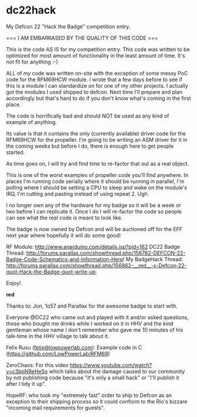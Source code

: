 dc22hack
========

My Defcon 22 "Hack the Badge" competition entry.

=== I AM EMBARRASED BY THE QUALITY OF THIS CODE ===

This is the code AS IS for my competition entry.  This code was
written to be optimized for most amount of functionality in the
least amount of time.  It's not fit for anything  :-)

ALL of *my* code was written on-site with the exception of
some messy PoC code for the RFM69HCW module.  I wrote that
a few days before to see if this is a module I can standardize
on for one of my other projects.  I actually got the modules
I used shipped to defcon.  Next time I'll prepare and plan
accordingly but that's hard to do if you don't know what's
coming in the first place.

The code is horrifically bad and should NOT be used as any kind
of example of anything.

Its value is that it contains the only (currently available) driver
code for the RFM69HCW for the propeller.  I'm going to be writing
an ASM driver for it in the coming weeks but before I do, there is
enough here to get people started.

As time goes on, I will try and find time to re-factor that out
as a real object.

This is one of the worst examples of propeller code you'll find
anywhere.  In places I'm running code serially where it should
be running in parallel, I'm polling where I should be setting a
CPU to sleep and wake on the module's IRQ.  I'm cutting and pasting
instead of using repeat 2.  Ugh.

I no longer own any of the hardware for my badge so it will be
a week or two before I can replicate it.  Once I do I will
re-factor the code so people can see what the real code is meant
to look like.

The badge is now owned by Defcon and will be auctioned off for
the EFF next year where hopefully it will do some good!

RF Module: http://www.anarduino.com/details.jsp?pid=162
DC22 Badge Thread: http://forums.parallax.com/showthread.php/156782-DEFCON-22-Badge-Code-Schematics-and-Information-Here!
My BadgeHack Thread: http://forums.parallax.com/showthread.php/156862-__red__-s-Defcon-22-quot-Hack-the-Badge-quot-write-up.

Enjoy!



__red__

Thanks to:
Jon, 1o57 and Parallax for the awesome badge to start with.

Everyone @DC22 who came out and played with it and/or asked questions,
those who bought me drinks while I worked on it in HHV and the kind
gentleman whose name I don't remember who gave me 10 minutes of his talk-time
in the HHV village to talk about it.

Felix Rusu (felix@lowpowerlab.com): Example code in C
(https://github.com/LowPowerLab/RFM69)

ZeroChaos: For this video https://www.youtube.com/watch?v=c3bpN9eHe5o
which talks about the damage caused to our community by not publishing
code because "it's only a small hack" or "I'll publish it after I
tidy it up".

HopeRF: who took my "extremely fast" order to ship to Defcon as an
exception to their shipping process so it could conform to the Rio's
bizzare "incoming mail requirements for guests".


